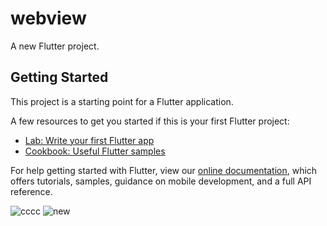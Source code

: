 # webview

A new Flutter project.

## Getting Started

This project is a starting point for a Flutter application.

A few resources to get you started if this is your first Flutter project:

- [Lab: Write your first Flutter app](https://flutter.dev/docs/get-started/codelab)
- [Cookbook: Useful Flutter samples](https://flutter.dev/docs/cookbook)

For help getting started with Flutter, view our
[online documentation](https://flutter.dev/docs), which offers tutorials,
samples, guidance on mobile development, and a full API reference.




 ![cccc](https://github.com/khanswat/FlutterWebViewAndConnection-/assets/49332486/7ba13326-24b1-49e2-8632-8a90f32068c1)
 ![new](https://github.com/khanswat/FlutterWebViewAndConnection-/assets/49332486/760258f1-339b-4e39-985a-ef1e153494e0)


